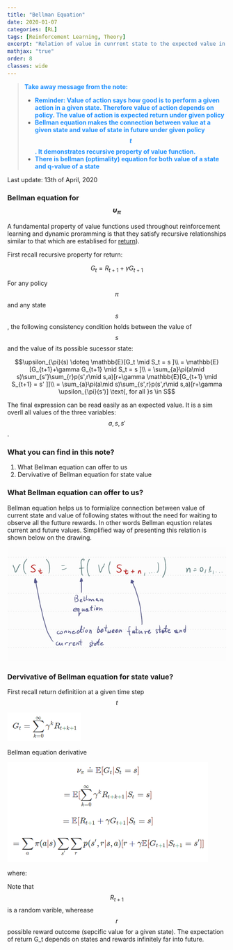 ```yaml
---
title: "Bellman Equation"
date: 2020-01-07
categories: [RL]
tags: [Reinforcement Learning, Theory]
excerpt: "Relation of value in cunrrent state to the expected value in following states. What is the Bellman eqation"
mathjax: "true"
order: 8
classes: wide
---
```


> <span style="color:dodgerblue">**Take away message from the note:**</span>
> * <span style="color:dodgerblue">**Reminder: Value of action says how good is to perform a given action in a given state. Therefore value of action depends on policy. The value of action is expected return under given policy**</span>
> * <span style="color:dodgerblue">**Bellman equation makes the connection between value at a given state and value of state in future under given policy$$t$$. It demonstrates recursive property of value function.**</span>
> * <span style="color:dodgerblue">**There is bellman (optimality) equation for both value of a state and q-value of a state**</span>

Last update: 13th of April, 2020

### Bellman equation for $$\upsilon_{\pi}$$

A fundamental property of value functions used throughout reinforcement learning and dynamic proramming is that they satisfy recursive relationships similar to that which are establised for [return](http://www.damiankolmas.com/rl/Rewards/)).

First recall recursive property for return:

$$G_t = R_{t+1} + \gamma G_{t+1}$$

For any policy $$\pi$$ and any state $$s$$, the following consistency condition holds between the value of $$s$$ and the value of its possible sucessor state:

$$\upsilon_{\pi}(s) \doteq \mathbb{E}[G_t \mid S_t = s ]\\
= \mathbb{E}[G_{t+1}+\gamma G_{t+1} \mid S_t = s ]\\
= \sum_{a}\pi(a\mid s)\sum_{s'}\sum_{r}p(s',r\mid s,a)[r+\gamma \mathbb{E}[G_{t+1} \mid S_{t+1} = s' ]]\\
= \sum_{a}\pi(a\mid s)\sum_{s',r}p(s',r\mid s,a)[r+\gamma \upsilon_{\pi}(s')] \text{, for all }s \in S$$

The final expression can be read easily as an expected value. It is a sim overll all values of the three variables: $$a, s, s'$$.


### What you can find in this note?
1. What Bellman equation can offer to us
2. Dervivative of Bellman equation for state value

### What Bellman equation can offer to us?

Bellman equation helps us to formialize connection between value of current state and value of following states without the need for waiting to observe all the futture rewards.
In other words Bellman equstion relates current and future values. Simplified way of presenting this relation is shown below on the drawing.

![image](/images/Bellman_eq_drawing_01.jpg)

### Dervivative of Bellman equation for state value?

First recall return definitiion at a given time step $$t$$

![image](/images/return_Bellman_01.png)

Bellman equation derivative

![image](/images/state_value_Bellman_01.png)

where:

Note that $$R_{t+1}$$ is a random varible, wherease $$r$$ possible reward outcome (sepcific value for a given state). The expectation of return G_t depends on states and rewards infinitely far into future.

 




